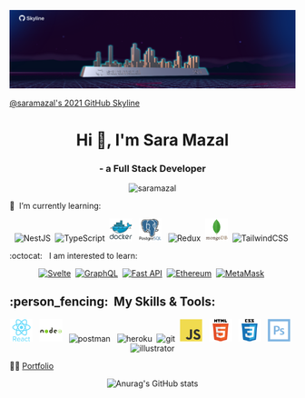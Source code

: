   ![saramazal Banner](/skyline2021.png)
 
 [@saramazal's 2021 GitHub Skyline](https://skyline.github.com/saramazal/2021)
 
<h1 align="center">Hi 👋, I'm Sara Mazal</h1>
<h3 align="center">- a Full Stack Developer </h3>

<p align="center"> <img src="https://komarev.com/ghpvc/?username=saramazal&label=Profile%20views&color=0e75b6&style=flat" alt="saramazal" /> </p>

:space_invader:&nbsp;  I’m currently learning:<p align="center">
                                 <img src="https://raw.githubusercontent.com/danielcranney/readme-generator/main/public/icons/skills/nestjs-colored.svg" width="36" height="36" alt="NestJS" />&nbsp;
                                  <img src="https://raw.githubusercontent.com/danielcranney/readme-generator/main/public/icons/skills/typescript-colored.svg" width="36" height="36" alt="TypeScript" />&nbsp;
                                 <img src="https://raw.githubusercontent.com/devicons/devicon/master/icons/docker/docker-original-wordmark.svg" alt="docker" width="40" height="40"/> &nbsp; 
                                 <img src="https://raw.githubusercontent.com/devicons/devicon/master/icons/postgresql/postgresql-original-wordmark.svg" alt="postgresql" width="40" height="40"/> &nbsp; 
                                <img src="https://raw.githubusercontent.com/danielcranney/readme-generator/main/public/icons/skills/redux-colored.svg" width="36" height="36" alt="Redux" />&nbsp;
                                <img src="https://raw.githubusercontent.com/devicons/devicon/master/icons/mongodb/mongodb-original-wordmark.svg" alt="mongodb" width="40" height="40"/>&nbsp;
                                <img src="https://raw.githubusercontent.com/danielcranney/readme-generator/main/public/icons/skills/tailwindcss-colored.svg" width="36" height="36" alt="TailwindCSS" />&nbsp;
                                 </p>
 
 :octocat: &nbsp;  I am interested to learn:  <p align="center">
                                <a href="https://svelte.dev/" target="_blank" rel="noreferrer"><img src="https://raw.githubusercontent.com/danielcranney/readme-generator/main/public/icons/skills/svelte-colored.svg" width="36" height="36" alt="Svelte" /></a>&nbsp;
                                <a href="https://graphql.org/" target="_blank" rel="noreferrer"><img src="https://raw.githubusercontent.com/danielcranney/readme-generator/main/public/icons/skills/graphql-colored.svg" width="36" height="36" alt="GraphQL" /></a>&nbsp;
                                <a href="https://fastapi.tiangolo.com/" target="_blank" rel="noreferrer"><img src="https://raw.githubusercontent.com/danielcranney/readme-generator/main/public/icons/skills/fastapi-colored.svg" width="36" height="36" alt="Fast API" /></a>&nbsp;
                                <a href="https://ethereum.org/en/" target="_blank" rel="noreferrer"><img src="https://raw.githubusercontent.com/danielcranney/readme-generator/main/public/icons/skills/ethereum-colored.svg" width="36" height="36" alt="Ethereum" /></a>&nbsp;
                                <a href="https://metamask.io/" target="_blank" rel="noreferrer"><img src="https://raw.githubusercontent.com/danielcranney/readme-generator/main/public/icons/skills/metamask-colored.svg" width="36" height="36" alt="MetaMask" /></a>&nbsp;
                    </p>



<h2 align="left">:person_fencing: &nbsp;My Skills & Tools:</h2>
<p align="center"> 
 <img src="https://raw.githubusercontent.com/devicons/devicon/master/icons/react/react-original-wordmark.svg" alt="react" width="40" height="40"/>  &nbsp;
 <img src="https://raw.githubusercontent.com/devicons/devicon/master/icons/nodejs/nodejs-original-wordmark.svg" alt="nodejs" width="40" height="40"/> &nbsp;
 <img src="https://www.vectorlogo.zone/logos/getpostman/getpostman-icon.svg" alt="postman" width="40" height="40"/> &nbsp; 
 <img src="https://www.vectorlogo.zone/logos/heroku/heroku-icon.svg" alt="heroku" width="40" height="40"/>&nbsp; 
 <img src="https://www.vectorlogo.zone/logos/git-scm/git-scm-icon.svg" alt="git" width="40" height="40"/>&nbsp; 
 <img src="https://raw.githubusercontent.com/devicons/devicon/master/icons/javascript/javascript-original.svg" alt="javascript" width="40" height="40"/> &nbsp;
 <img src="https://raw.githubusercontent.com/devicons/devicon/master/icons/html5/html5-original-wordmark.svg" alt="html5" width="40" height="40"/> &nbsp;
 <img src="https://raw.githubusercontent.com/devicons/devicon/master/icons/css3/css3-original-wordmark.svg" alt="css3" width="40" height="40"/>  &nbsp;
 <img src="https://raw.githubusercontent.com/devicons/devicon/master/icons/photoshop/photoshop-line.svg" alt="photoshop" width="40" height="40"/> &nbsp; 
 <img src="https://www.vectorlogo.zone/logos/adobe_illustrator/adobe_illustrator-icon.svg" alt="illustrator" width="40" height="40"/>  </p>

 
 
:supervillain_woman:&nbsp;[Portfolio](https://saramazal.vercel.app/)



   <div align="center"> 
  
   ![Anurag's GitHub stats](https://github-readme-stats.vercel.app/api?username=saramazal&show_icons=true&theme=tokyonight)



 
 </div>



                 
                  
                 

